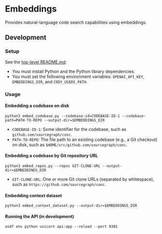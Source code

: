# Embeddings

Provides natural-language code search capabilities using embeddings.

## Development

### Setup

See the [top-level README.md](../README.md#setup):

- You must install Python and the Python library dependencies.
- You must set the following environment variables: `OPENAI_API_KEY`, `EMBEDDINGS_DIR`, and `CODY_USERS_PATH`.

### Usage

#### Embedding a codebase on disk

```shell
python3 embed_codebase.py --codebase-id=CODEBASE-ID-1 --codebase-path=PATH-TO-REPO --output-dir=$EMBEDDINGS_DIR
```

- `CODEBASE-ID-1`: Some identifier for the codebase, such as `github.com/sourcegraph/conc`.
- `PATH-TO-REPO`: The file path to an existing codebase (e.g., a Git checkout) on disk, such as `$HOME/src/github.com/sourcegraph/conc`.

#### Embedding a codebase by Git repository URL

```shell
python3 embed_repos.py --repos GIT-CLONE-URL --output-dir=$EMBEDDINGS_DIR
```

- `GIT-CLONE-URL`: One or more Git clone URLs (separated by whitespace), such as `https://github.com/sourcegraph/conc`.

#### Embedding context dataset

```shell
python3 embed_context_dataset.py --output-dir=$EMBEDDINGS_DIR
```

#### Running the API (in development)

```shell
asdf env python uvicorn api:app --reload --port 9301
```
